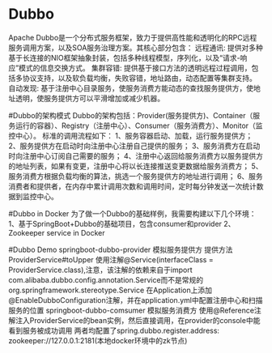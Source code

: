 # Dubbo
Apache Dubbo是一个分布式服务框架，致力于提供高性能和透明化的RPC远程服务调用方案，以及SOA服务治理方案。其核心部分包含：
远程通讯: 提供对多种基于长连接的NIO框架抽象封装，包括多种线程模型，序列化，以及“请求-响应”模式的信息交换方式。
集群容错: 提供基于接口方法的透明远程过程调用，包括多协议支持，以及软负载均衡，失败容错，地址路由，动态配置等集群支持。
自动发现: 基于注册中心目录服务，使服务消费方能动态的查找服务提供方，使地址透明，使服务提供方可以平滑增加或减少机器。

#Dubbo的架构模式
Dubbo的架构包括：Provider(服务提供方)、Container（服务运行的容器）、Registry（注册中心）、Consumer（服务消费方）、Monitor（监控中心）。
标准的调用流程如下：
1、服务容器启动、加载，运行服务提供方；
2、服务提供方在启动时向注册中心注册自己提供的服务；
3、服务消费方在启动时向注册中心订阅自己需要的服务；
4、注册中心返回给服务消费方以服务提供方的地址列表，如果有变更，注册中心将以长连接推送变更数据给服务消费方；
5、服务消费方根据负载均衡的算法，挑选一个服务提供方的地址进行调用；
6、服务消费者和提供者，在内存中累计调用次数和调用时间，定时每分钟发送一次统计数据到监控中心。

#Dubbo in Docker
为了做一个Dubbo的基础样例，我需要构建以下几个环境：
1、基于SpringBoot+Dubbo的基础项目，包含consumer和provider
2、Zookeeper service in Docker

#Dubbo Demo
springboot-dubbo-provider 模拟服务提供方
    提供方法ProviderService#toUpper
    使用注解@Service(interfaceClass = ProviderService.class),注意，该注解的依赖来自于import com.alibaba.dubbo.config.annotation.Service而不是常规的org.springframework.stereotype.Service
    在Application上添加@EnableDubboConfiguration注解，并在application.yml中配置注册中心和扫描服务的位置
springboot-dubbo-comsumer 模拟服务消费方
    使用@Reference注解注入ProviderService的bean实例，然后直接调用，在provider的console中能看到服务被成功调用
两者均配置了spring.dubbo.register.address: zookeeper://127.0.0.1:2181(本地docker环境中的zk节点)
